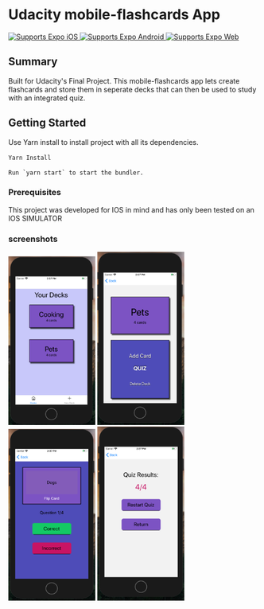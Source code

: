 # Udacity mobile-flashcards App

<p>
  <!-- iOS -->
  <a href="https://itunes.apple.com/app/apple-store/id982107779">
    <img alt="Supports Expo iOS" longdesc="Supports Expo iOS" src="https://img.shields.io/badge/iOS-4630EB.svg?style=flat-square&logo=APPLE&labelColor=999999&logoColor=fff" />
  </a>
  <!-- Android -->
  <a href="https://play.google.com/store/apps/details?id=host.exp.exponent&referrer=blankexample">
    <img alt="Supports Expo Android" longdesc="Supports Expo Android" src="https://img.shields.io/badge/Android-4630EB.svg?style=flat-square&logo=ANDROID&labelColor=A4C639&logoColor=fff" />
  </a>
  <!-- Web -->
  <a href="https://docs.expo.io/workflow/web/">
    <img alt="Supports Expo Web" longdesc="Supports Expo Web" src="https://img.shields.io/badge/web-4630EB.svg?style=flat-square&logo=GOOGLE-CHROME&labelColor=4285F4&logoColor=fff" />
  </a>
</p>


## Summary

Built for Udacity's Final Project.   This mobile-flashcards app lets create
flashcards and store them in seperate decks that can then be used to study with
an integrated quiz.


## Getting Started

Use Yarn install to install project with all its dependencies. 

```
Yarn Install
```

```
Run `yarn start` to start the bundler.
```

### Prerequisites

This project was developed for IOS in mind and has only been tested on an
IOS SIMULATOR

### screenshots

<img src="./imgs/screen1.png" alt="screenshot1" width="175"/>
<img src="./imgs/screen2.png" alt="screenshot2" width="175"/>
<img src="./imgs/screen3.png" alt="screenshot3" width="175"/>
<img src="./imgs/screen4.png" alt="screenshot4" width="175"/>
